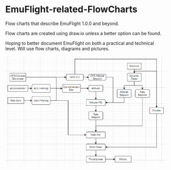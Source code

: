 # EmuFlight-related-FlowCharts
Flow charts that describe EmuFlight 1.0.0 and beyond.

Flow charts are created using draw.io unless a better option can be found.

Hoping to better document EmuFlight on both a practical and technical level. Will use flow charts, diagrams and pictures.

![EmuFlight](highLevelOverview.PNG)
